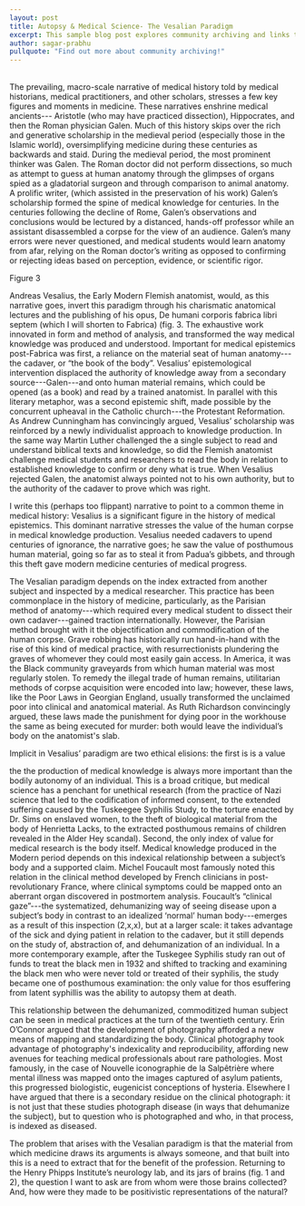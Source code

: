 ```yaml
---
layout: post
title: Autopsy & Medical Science- The Vesalian Paradigm
excerpt: This sample blog post explores community archiving and links to a few example community-archive sites
author: sagar-prabhu
pullquote: "Find out more about community archiving!"
---
```


<br>
The prevailing, macro-scale narrative of medical history told by medical historians, medical practitioners, and other scholars, stresses a few key figures and moments in medicine. These narratives enshrine medical ancients--- Aristotle (who may have practiced dissection), Hippocrates, and then the Roman physician Galen. Much of this history skips over the rich and generative scholarship in the medieval period (especially those in the Islamic world), oversimplifying medicine during these centuries as backwards and staid. During the medieval period, the most prominent thinker was Galen. The Roman doctor did not perform dissections, so much as attempt to guess at human anatomy through the glimpses of organs spied as a gladatorial surgeon and through comparison to animal anatomy. A prolific writer, (which assisted in the preservation of his work) Galen’s scholarship formed the spine of medical knowledge for centuries. In the centuries following the decline of Rome, Galen’s observations and conclusions would be lectured by a distanced, hands-off professor while an assistant disassembled a corpse for the view of an audience. Galen’s many errors were never questioned, and medical students would learn anatomy from afar, relying on the Roman doctor’s writing as opposed to confirming or rejecting ideas based on perception, evidence, or scientific rigor.

Figure 3

Andreas Vesalius, the Early Modern Flemish anatomist, would, as this narrative goes, invert this paradigm through his charismatic anatomical lectures and the publishing of his opus, De humani corporis fabrica libri septem (which I will shorten to Fabrica) (fig. 3. The exhaustive work innovated in form and method of analysis, and transformed the way medical knowledge was produced and understood. Important for medical epistemics post-Fabrica was first, a reliance on the material seat of human anatomy---the cadaver, or “the book of the body”. Vesalius’ epistemological intervention displaced the authority of knowledge away from a secondary source---Galen---and onto human material remains, which could be opened (as a book) and read by a trained anatomist. In parallel with this literary metaphor, was a second epistemic shift, made possible by the concurrent upheaval in the Catholic church---the Protestant Reformation. As Andrew Cunningham has convincingly argued, Vesalius’ scholarship was reinforced by a newly individualist approach to knowledge production. In the same way Martin Luther challenged the a single subject to read and understand biblical texts and knowledge, so did the Flemish anatomist challenge medical students and researchers to read the body in relation to established knowledge to confirm or deny what is true. When Vesalius rejected Galen, the anatomist always pointed not to his own authority, but to the authority of the cadaver to prove which was right.

I write this (perhaps too flippant) narrative to point to a common theme in medical history: Vesalius is a significant figure in the history of medical epistemics. This dominant narrative stresses the value of the human corpse in medical knowledge production. Vesalius needed cadavers to upend centuries of ignorance, the narrative goes; he saw the value of posthumous human material, going so far as to steal it from Padua’s gibbets, and through this theft gave modern medicine centuries of medical progress.

The Vesalian paradigm depends on the index extracted from another subject and inspected by a medical researcher. This practice has been commonplace in the history of medicine, particularly, as the Parisian method of anatomy---which required every medical student to dissect their own cadaver---gained traction internationally. However, the Parisian method brought with it the objectification and commodification of the human corpse. Grave robbing has historically run hand-in-hand with the rise of this kind of medical practice, with resurrectionists plundering the graves of whomever they could most easily gain access. In America, it was the Black community graveyards from which human material was most regularly stolen. To remedy the illegal trade of human remains, utilitarian methods of corpse acquisition were encoded into law; however, these laws, like the Poor Laws in Georgian England, usually transformed the unclaimed poor into clinical and anatomical material. As Ruth Richardson convincingly argued, these laws made the punishment for dying poor in the workhouse the same as being executed for murder: both would leave the individual’s body on the anatomist's slab.

Implicit in Vesalius’ paradigm are two ethical elisions: the first is is a value

the the production of medical knowledge is always more important than the bodily autonomy of an individual. This is a broad critique, but medical science has a penchant for unethical research (from the practice of Nazi science that led to the codification of informed consent, to the extended suffering caused by the Tuskeegee Syphilis Study, to the torture enacted by Dr. Sims on enslaved women, to the theft of biological material from the body of Henrietta Lacks, to the extracted posthumous remains of children revealed in the Alder Hey scandal). Second, the only index of value for medical research is the body itself. Medical knowledge produced in the Modern period depends on this indexical relationship between a subject’s body and a supported claim. Michel Foucault most famously noted this relation in the clinical method developed by French clinicians in post-revolutionary France, where clinical symptoms could be mapped onto an aberrant organ discovered in postmortem analysis. Foucault’s “clinical gaze”---the systematized, dehumanizing way of seeing disease upon a subject’s body in contrast to an idealized ‘normal’ human body---emerges as a result of this inspection (2,x,x), but at a larger scale: it takes advantage of the sick and dying patient in relation to the cadaver, but it still depends on the study of, abstraction of, and dehumanization of an individual. In a more contemporary example, after the Tuskegee Syphilis study ran out of funds to treat the black men in 1932 and shifted to tracking and examining the black men who were never told or treated of their syphilis, the study became one of posthumous examination: the only value for thos esuffering from latent syphillis was the ability to autopsy them at death.

This relationship between the dehumanized, commoditized human subject can be seen in medical practices at the turn of the twentieth century. Erin O’Connor argued that the development of photography afforded a new means of mapping and standardizing the body. Clinical photography took advantage of photography's indexicality and reproducibility, affording new avenues for teaching medical professionals about rare pathologies. Most famously, in the case of Nouvelle iconographie de la Salpêtrière where mental illness was mapped onto the images captured of asylum patients, this progressed biologistic, eugenicist conceptions of hysteria. Elsewhere I have argued that there is a secondary residue on the clinical photograph: it is not just that these studies photograph disease (in ways that dehumanize the subject), but to question who is photographed and who, in that process, is indexed as diseased.

The problem that arises with the Vesalian paradigm is that the material from which medicine draws its arguments is always someone, and that built into this is a need to extract that for the benefit of the profession. Returning to the Henry Phipps Institute’s neurology lab, and its jars of brains (fig. 1 and 2), the question I want to ask are from whom were those brains collected? And, how were they made to be positivistic representations of the natural?


